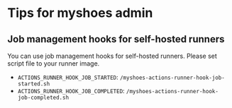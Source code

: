 # Tips for myshoes admin

## Job management hooks for self-hosted runners

You can use job management hooks for self-hosted runners.
Please set script file to your runner image.

- `ACTIONS_RUNNER_HOOK_JOB_STARTED`: `/myshoes-actions-runner-hook-job-started.sh`
- `ACTIONS_RUNNER_HOOK_JOB_COMPLETED`: `/myshoes-actions-runner-hook-job-completed.sh`